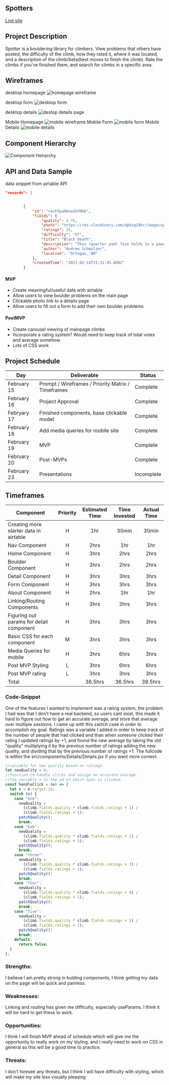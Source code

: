 
## Spotters


[Live site](https://spotters.netlify.app/)

## Project Description

Spotter is a bouldering library for climbers. View problems that others have posted, the difficulty of the climb, how they rated it, where it was located, and a description of the climb/beta(best moves to finish the climb). Rate the climbs if you've finished them, and search for climbs in a specific area.

## Wireframes

desktop homepage
![homepage wireframe](https://res.cloudinary.com/dpbzq29kr/image/upload/c_scale,h_350/v1614007395/Spotter/Screen_Shot_2021-02-22_at_10.21.24_AM_xbwx75.png)

desktop form
![desktop form](https://res.cloudinary.com/dpbzq29kr/image/upload/c_scale,h_400/v1613492544/Spotter/Screen_Shot_2021-02-16_at_11.22.11_AM_tblmji.png)

desktop details
![destop details page](https://res.cloudinary.com/dpbzq29kr/image/upload/c_scale,h_350/v1614007641/Spotter/Screen_Shot_2021-02-22_at_10.26.06_AM_clc43n.png)

Mobile Homepage
![mobile wireframe](https://res.cloudinary.com/dpbzq29kr/image/upload/c_scale,h_240/v1613431088/Spotter/Screen_Shot_2021-02-15_at_6.12.52_PM_lnolsv.png)
Mobile Form
![mobile form](https://res.cloudinary.com/dpbzq29kr/image/upload/c_scale,h_240/v1613493216/Spotter/Screen_Shot_2021-02-16_at_11.33.22_AM_x7126r.png)
Mobile Details
![mobile details](https://res.cloudinary.com/dpbzq29kr/image/upload/c_scale,h_240/v1613493216/Spotter/Screen_Shot_2021-02-16_at_11.26.11_AM_l2bvxe.png)

## Component Hierarchy

![Component Heirarchy](https://res.cloudinary.com/dpbzq29kr/image/upload/v1613334595/Screen_Shot_2021-02-14_at_3.29.40_PM_dbzoup.png)

## API and Data Sample

data snippet from airtable API

```json
"records": [


        {
            "id": "recFdywHbnaSbYNbb",
            "fields": {
                "quality": 4.76,
                "photo": "https://res.cloudinary.com/dpbzq29kr/image/upload/v1613496105/Spotter/black_death_pfhgu9.jpg",
                "ratings": 25,
                "difficulty": "V7",
                "title": "Black Death",
                "description": "Thin (quarter pad) face holds to a powerful/shouldery throw to a decent ledge w/ left hand. Stick this and the remainder is casual",
                "author": "Andrew Schmalzer",
                "location": "Ortegas, NM"
            },
            "createdTime": "2021-02-14T15:31:45.000Z"
        }
```

#### MVP

- Create meaningful/useful data with airtable
- Allow users to view boulder problems on the main page
- Clickable photo link to a details page
- Allow users to fill out a form to add their own boulder problems

#### PostMVP

- Create carousel viewing of mainpage climbs
- Incorporate a rating system? Would need to keep track of total votes and average somehow.
- Lots of CSS work

## Project Schedule

| Day         | Deliverable                                        | Status     |
| ----------- | -------------------------------------------------- | ---------- |
| February 15 | Prompt / Wireframes / Priority Matrix / Timeframes | Complete   |
| February 16 | Project Approval                                   | Complete   |
| Febryary 17 | Finished components, base clickable model          | Complete   |
| February 18 | Add media queries for mobile site                  | Complete   |
| February 19 | MVP                                                | Complete   |
| February 20 | Post-MVPs                                          | Complete   |
| February 23 | Presentations                                      | Incomplete |

## Timeframes

| Component                                | Priority | Estimated Time | Time Invested | Actual Time |
| ---------------------------------------- | :------: | :------------: | :-----------: | :---------: |
| Creating more starter data in airtable   |    H     |      1hr       |     30min     |    30min    |
| Nav Component                            |    H     |      2hrs      |      1hr      |     1hr     |
| Home Component                           |    H     |      3hrs      |     2hrs      |    2hrs     |
| Boulder Component                        |    H     |      3hrs      |     2hrs      |    2hrs     |
| Detail Component                         |    H     |      3hrs      |     3hrs      |    3hrs     |
| Form Component                           |    H     |      3hrs      |     3hrs      |    3hrs     |
| About Component                          |    H     |      2hrs      |      1hr      |     1hr     |
| Linking/Routing Components               |    H     |      3hrs      |     3hrs      |    3hrs     |
| Figuring out params for detail component |    H     |      3hrs      |     3hrs      |    3hrs     |
| Basic CSS for each component             |    M     |      3hrs      |     3hrs      |    3hrs     |
| Media Queries for mobile                 |    H     |      3hrs      |     6hrs      |    3hrs     |
| Post MVP Styling                         |    L     |      3hrs      |     6hrs      |    6hrs     |
| Post MVP rating                          |    L     |      3hrs      |     3hrs      |    3hrs     |
| Total                                    |          |    36.5hrs     |    36.5hrs    |   39.5hrs   |

### Code-Snippet

One of the features I wanted to implement was a rating system, the problem I had was that I don't have a real backend, so users cant exist, this made it hard to figure out how to get an accurate average, and store that average over multiple sessions. I came up with this switch case in order to accomplish my goal. Ratings was a variable I added in order to keep track of the number of people that had clicked and than when someone clicked their rating I updated ratings by +1, and found the new average by taking the old "quality" multiplying it by the previous number of ratings adding the new quality, and dividing that by the previous number of ratings +1. The fullcode is within the src/components/Details/Details.jsx if you want more context.

```javascript
//variable for new quality based on ratings.
let newQuality = 0;
//function to handle clicks and assign an accurate average.
//the variable x is the id of which span is clicked.
const handleClick = (e) => {
  let x = e.target.id;
  switch (x) {
    case "one":
      newQuality =
        (climb.fields.quality * climb.fields.ratings + 1) /
        (climb.fields.ratings + 1);
      patchQuality();
      break;
    case "two":
      newQuality =
        (climb.fields.quality * climb.fields.ratings + 2) /
        (climb.fields.ratings + 1);
      patchQuality();
      break;
    case "three":
      newQuality =
        (climb.fields.quality * climb.fields.ratings + 3) /
        (climb.fields.ratings + 1);
      patchQuality();
      break;
    case "four":
      newQuality =
        (climb.fields.quality * climb.fields.ratings + 4) /
        (climb.fields.ratings + 1);
      patchQuality();
      break;
    case "five":
      newQuality =
        (climb.fields.quality * climb.fields.ratings + 5) /
        (climb.fields.ratings + 1);
      patchQuality();
      break;
    default:
      return false;
  }
};
```

### Strengths:

I believe I am pretty strong in bulding components, I think getting my data on the page will be quick and painless.

### Weaknesses:

Linking and routing has given me difficulty, especially useParams. I think it will be hard to get these to work.

### Opportunities:

I think I will finish MVP ahead of schedule which will give me the opportunity to really work on my styling, and I really need to work on CSS in general so this will be a good time to practice.

### Threats:

I don't foresee any threats, but I think I will have difficulty with styling, which will make my site less visually pleasing
